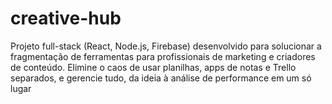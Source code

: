 # creative-hub
Projeto full-stack (React, Node.js, Firebase) desenvolvido para solucionar a fragmentação de ferramentas para profissionais de marketing e criadores de conteúdo. Elimine o caos de usar planilhas, apps de notas e Trello separados, e gerencie tudo, da ideia à análise de performance em um só lugar
